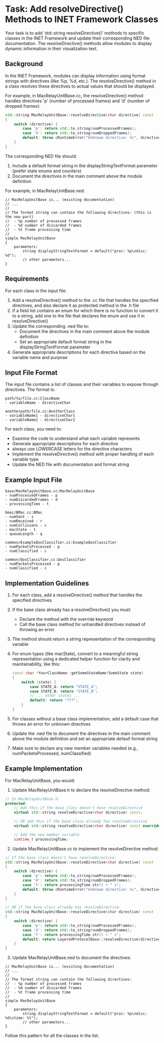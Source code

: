 # Task: Add resolveDirective() Methods to INET Framework Classes

Your task is to add 'std::string resolveDirective()' methods to specific classes in the INET Framework and update their corresponding NED file documentation. The resolveDirective() methods allow modules to display dynamic information in their visualization text.

## Background

In the INET Framework, modules can display information using format strings with directives (like %p, %d, etc.). The resolveDirective() method in a class resolves these directives to actual values that should be displayed.

For example, in MacRelayUnitBase.cc, the resolveDirective() method handles directives 'p' (number of processed frames) and 'd' (number of dropped frames):

```cpp
std::string MacRelayUnitBase::resolveDirective(char directive) const
{
    switch (directive) {
        case 'p': return std::to_string(numProcessedFrames);
        case 'd': return std::to_string(numDroppedFrames);
        default: throw cRuntimeError("Unknown directive: %c", directive);
    }
}
```

The corresponding NED file should:

1. Include a default format string in the displayStringTextFormat parameter
   (prefer state enums and counters)
2. Document the directives in the main comment above the module definition

For example, in MacRelayUnitBase.ned:

```ned
// MacRelayUnitBase is... (existing documentation)
// ...
//
// The format string can contain the following directives: (this is the new part)
//  - %p number of processed frames
//  - %d number of discarded frames
//  - %t frame processing time
//
simple MacRelayUnitBase
{
    parameters:
        string displayStringTextFormat = default("proc: %p\ndisc: %d");
        // other parameters...
}
```

## Requirements

For each class in the input file:

1. Add a resolveDirective() method to the .cc file that handles the specified directives,
   and also declare it as protected method in the .h file
2. If a field list contains an enum for which there is no function to convert it to a string, add one to the file that declares the enum and use it in resolveDirective()
3. Update the corresponding .ned file to:
   - Document the directives in the main comment above the module definition
   - Set an appropriate default format string in the displayStringTextFormat parameter
4. Generate appropriate descriptions for each directive based on the variable name and purpose

## Input File Format

The input file contains a list of classes and their variables to expose through directives. The format is:

```
path/to/file.cc:ClassName
- variableName - directiveChar

anotherpath/file.cc:AnotherClass
- variableName1 - directiveChar1
- variableName2 - directiveChar2
```

For each class, you need to:

- Examine the code to understand what each variable represents
- Generate appropriate descriptions for each directive
- always use LOWERCASE letters for the directive characters
- Implement the resolveDirective() method with proper handling of each variable type
- Update the NED file with documentation and format string

## Example Input File

```
base/MacRelayUnitBase.cc:MacRelayUnitBase
- numProcessedFrames - p
- numDiscardedFrames - d
- processingTime - t

bmac/BMac.cc:BMac
- numSent - s
- numReceived - r
- numCollisions - c
- macState - t
- queueLength - q

common/ExampleQosClassifier.cc:ExampleQosClassifier
- numPacketsProcessed - p
- numClassified - c

common/QosClassifier.cc:QosClassifier
- numPacketsProcessed - p
- numClassified - c
```

## Implementation Guidelines

1. For each class, add a resolveDirective() method that handles the specified directives
2. If the base class already has a resolveDirective() you must:
   - Declare the method with the override keyword
   - Call the base class method for unhandled directives instead of throwing an error
3. The method should return a string representation of the corresponding variable
4. For enum types (like macState), convert to a meaningful string representation using
   a dedicated helper function for clarity and maintainability, like this:

   ```cpp
   const char *YourClassName::getSomeStateName(SomeState state)
   {
       switch (state) {
           case STATE_A: return "STATE_A";
           case STATE_B: return "STATE_B";
           // ... other states ...
           default: return "???";
       }
   }
   ```

5. For classes without a base class implementation, add a default case that throws an error for unknown directives
6. Update the .ned file to document the directives in the main comment above the module definition and set an appropriate default format string
7. Make sure to declare any new member variables needed (e.g., numPacketsProcessed, numClassified)

## Example Implementation

For MacRelayUnitBase, you would:

1. Update MacRelayUnitBase.h to declare the resolveDirective method:

```cpp
// In MacRelayUnitBase.h:
protected:
    // Add this if the base class doesn't have resolveDirective
    virtual std::string resolveDirective(char directive) const;

    // OR add this if the base class already has resolveDirective
    virtual std::string resolveDirective(char directive) const override;

    // Add the new member variable
    simtime_t processingTime;
```

2. Update MacRelayUnitBase.cc to implement the resolveDirective method:

```cpp
// If the base class doesn't have resolveDirective:
std::string MacRelayUnitBase::resolveDirective(char directive) const
{
    switch (directive) {
        case 'p': return std::to_string(numProcessedFrames);
        case 'd': return std::to_string(numDroppedFrames);
        case 't': return processingTime.str() + " s";
        default: throw cRuntimeError("Unknown directive: %c", directive);
    }
}

// OR if the base class already has resolveDirective:
std::string MacRelayUnitBase::resolveDirective(char directive) const
{
    switch (directive) {
        case 'p': return std::to_string(numProcessedFrames);
        case 'd': return std::to_string(numDroppedFrames);
        case 't': return processingTime.str() + " s";
        default: return LayeredProtocolBase::resolveDirective(directive);
    }
}
```

3. Update MacRelayUnitBase.ned to document the directives:

```ned
// MacRelayUnitBase is... (existing documentation)
// ...
//
// The format string can contain the following directives:
//  - %p number of processed frames
//  - %d number of discarded frames
//  - %t frame processing time
//
simple MacRelayUnitBase
{
    parameters:
        string displayStringTextFormat = default("proc: %p\ndisc: %d\ntime: %t");
        // other parameters...
}
```

Follow this pattern for all the classes in the list.
